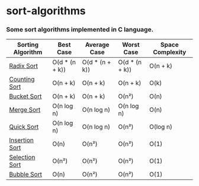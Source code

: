 # sort-algorithms
### Some sort algorithms implemented in C language.

|                                        Sorting Algorithm                                        |    Best Case    |  Average Case  |   Worst Case   | Space Complexity |
|-------------------------------------------------------------------------------------------------|-----------------|----------------|----------------|------------------|
| [Radix Sort](https://github.com/gabrielmmendes/sort-algorithms/blob/main/radix-sort.c)          | O(d * (n + k))  | O(d * (n + k)) | O(d * (n + k)) | O(n + k)         |
| [Counting Sort](https://github.com/gabrielmmendes/sort-algorithms/blob/main/couting-sort.c)     | O(n + k)        | O(n + k)       | O(n + k)       | O(k)             |
| [Bucket Sort](https://github.com/gabrielmmendes/sort-algorithms/blob/main/bucket-sort.c)        | O(n + k)        | O(n + k)       | O(n²)          | O(n)             |
| [Merge Sort](https://github.com/gabrielmmendes/sort-algorithms/blob/main/merge-sort.c)          | O(n log n)      | O(n log n)     | O(n log n)     | O(n)             |
| [Quick Sort](https://github.com/gabrielmmendes/sort-algorithms/blob/main/quick-sort.c)          | O(n log n)      | O(n log n)     | O(n²)          | O(log n)         |
| [Insertion Sort](https://github.com/gabrielmmendes/sort-algorithms/blob/main/insertion-sort.c)  | O(n)            | O(n²)          | O(n²)          | O(1)             |
| [Selection Sort](https://github.com/gabrielmmendes/sort-algorithms/blob/main/selection-sort.c)  | O(n²)           | O(n²)          | O(n²)          | O(1)             |
| [Bubble Sort](https://github.com/gabrielmmendes/sort-algorithms/blob/main/bubble-sort.c)        | O(n)            | O(n²)          | O(n²)          | O(1)             |
